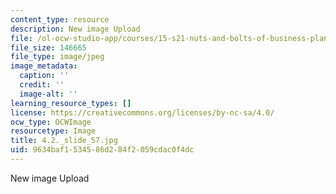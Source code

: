 ```yaml
---
content_type: resource
description: New image Upload
file: /ol-ocw-studio-app/courses/15-s21-nuts-and-bolts-of-business-plans-january-iap-2014/9634baf1534586d284f2059cdac0f4dc_4.2._slide_57.jpg
file_size: 146665
file_type: image/jpeg
image_metadata:
  caption: ''
  credit: ''
  image-alt: ''
learning_resource_types: []
license: https://creativecommons.org/licenses/by-nc-sa/4.0/
ocw_type: OCWImage
resourcetype: Image
title: 4.2._slide_57.jpg
uid: 9634baf1-5345-86d2-84f2-059cdac0f4dc
---
```

New image Upload